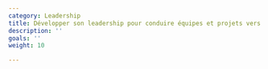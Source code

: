 ```yaml
---
category: Leadership
title: Développer son leadership pour conduire équipes et projets vers le succès
description: ''
goals: ''
weight: 10

---
```

